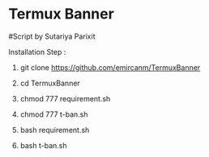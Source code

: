 # Termux Banner
#Script by Sutariya Parixit

Installation Step :

1) git clone https://github.com/emircanm/TermuxBanner


2) cd TermuxBanner


3) chmod 777 requirement.sh


4) chmod 777 t-ban.sh


5) bash requirement.sh


6) bash t-ban.sh

